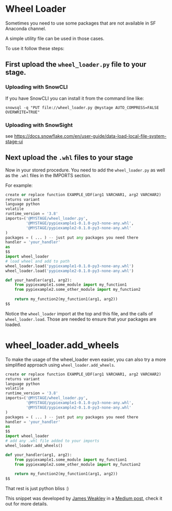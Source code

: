# Wheel Loader

Sometimes you need to use some packages that are not available in SF Anaconda channel.

A simple utility file can be used in those cases.

To use it follow these steps:

## First upload the `wheel_loader.py` file to your stage.

### Uploading with SnowCLI

If you have SnowCLI you can install it from the command line like:

`snowsql -q "PUT file://wheel_loader.py @mystage AUTO_COMPRESS=FALSE OVERWRITE=TRUE"`

### Uploading with SnowSight

see https://docs.snowflake.com/en/user-guide/data-load-local-file-system-stage-ui

## Next upload the `.whl` files to your stage


Now in your stored procedure. You need to add the `wheel_loader.py` as well as the `.whl` files in the IMPORTS section.

For example:

```python
create or replace function EXAMPLE_UDF(arg1 VARCHAR1, arg2 VARCHAR2)
returns variant
language python
volatile
runtime_version = '3.8'
imports=('@MYSTAGE/wheel_loader.py',
         '@MYSTAGE/pypiexample1-0.1.0-py3-none-any.whl',
         '@MYSTAGE/pypiexample2-0.1.0-py3-none-any.whl'
)
packages = ( ... ) -- just put any packages you need there
handler = 'your_handler'
as
$$
import wheel_loader
# load wheel and add to path 
wheel_loader.load('pypiexample1-0.1.0-py3-none-any.whl')
wheel_loader.load('pypiexample2-0.1.0-py3-none-any.whl')

def your_handler(arg1, arg2):
    from pypiexample1.some_module import my_function1
    from pypiexample2.some_other_module import my_function2
    
    return my_function2(my_function1(arg1, arg2))
$$
```

Notice the `wheel_loader` import at the top and this file, and the calls of `wheel_loader.load`. Those are needed to ensure that your packages are loaded. 

# wheel_loader.add_wheels
To make the usage of the wheel_loader even easier, you can also try a more simplified approach using `wheel_loader.add_wheels`.

```python
create or replace function EXAMPLE_UDF(arg1 VARCHAR1, arg2 VARCHAR2)
returns variant
language python
volatile
runtime_version = '3.8'
imports=('@MYSTAGE/wheel_loader.py',
         '@MYSTAGE/pypiexample1-0.1.0-py3-none-any.whl',
         '@MYSTAGE/pypiexample2-0.1.0-py3-none-any.whl'
)
packages = ( ... ) -- just put any packages you need there
handler = 'your_handler'
as
$$
import wheel_loader
# add any .whl file added to your imports 
wheel_loader.add_wheels()

def your_handler(arg1, arg2):
    from pypiexample1.some_module import my_function1
    from pypiexample2.some_other_module import my_function2
    
    return my_function2(my_function1(arg1, arg2))
$$
```

That rest is just python bliss :)

This snippet was developed by [James Weakley](https://medium.com/@jamesweakley) in a [Medium post](https://medium.com/snowflake/running-pip-packages-in-snowflake-d43581a67439), check it out for more details.
